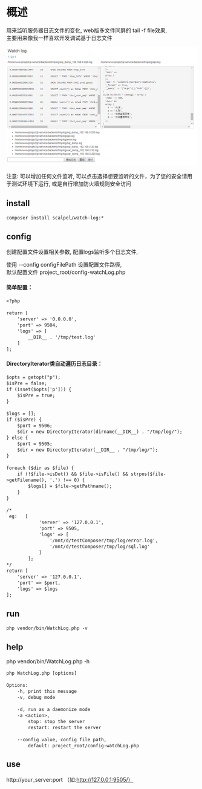 # 概述

用来监听服务器日志文件的变化, web版多文件同屏的 tail -f file效果,  
主要用来像我一样喜欢开发调试基于日志文件

![](example.png)

注意: 可以增加任何文件监听, 可以点击选择想要监听的文件，为了您的安全请用于测试环境下运行, 或是自行增加防火墙规则安全访问

## install

```
composer install scalpel/watch-log:*
```

## config

创建配置文件设置相关参数, 配置logs监听多个日志文件, 

使用 --config configFilePath 设置配置文件路径,  
默认配置文件 project_root/config-watchLog.php

#### 简单配置：
```
<?php

return [
    'server' => '0.0.0.0',
    'port' => 9504,
    'logs' => [
        __DIR__ . '/tmp/test.log'
    ]
];
```

#### DirectoryIterator类自动遍历日志目录：

```
$opts = getopt("p");
$isPre = false;
if (isset($opts['p'])) {
    $isPre = true;
}

$logs = [];
if ($isPre) {
    $port = 9506;
    $dir = new DirectoryIterator(dirname(__DIR__) . "/tmp/log/");
} else {
    $port = 9505;
    $dir = new DirectoryIterator(__DIR__ . "/tmp/log/");
}

foreach ($dir as $file) {
    if (!$file->isDot() && $file->isFile() && strpos($file->getFilename(), '.') !== 0) {
        $logs[] = $file->getPathname();
    }
}

/*
 eg:   [
            'server' => '127.0.0.1',
            'port' => 9505,
            'logs' => [
                '/mnt/d/testComposer/tmp/log/error.log',
                '/mnt/d/testComposer/tmp/log/sql.log'
            ]
        ];
*/
return [
    'server' => '127.0.0.1',
    'port' => $port,
    'logs' => $logs
];
```

## run

```
php vendor/bin/WatchLog.php -v
```

## help
php vendor/bin/WatchLog.php -h

```
php WatchLog.php [options]

Options:
    -h, print this message
    -v, debug mode
    
    -d, run as a daemonize mode
    -a <action>, 
        stop: stop the server 
        restart: restart the server
    
    --config value, config file path, 
        default: project_root/config-watchLog.php

```



## use

http://your_server:port    （如:http://127.0.0.1:9505/）
